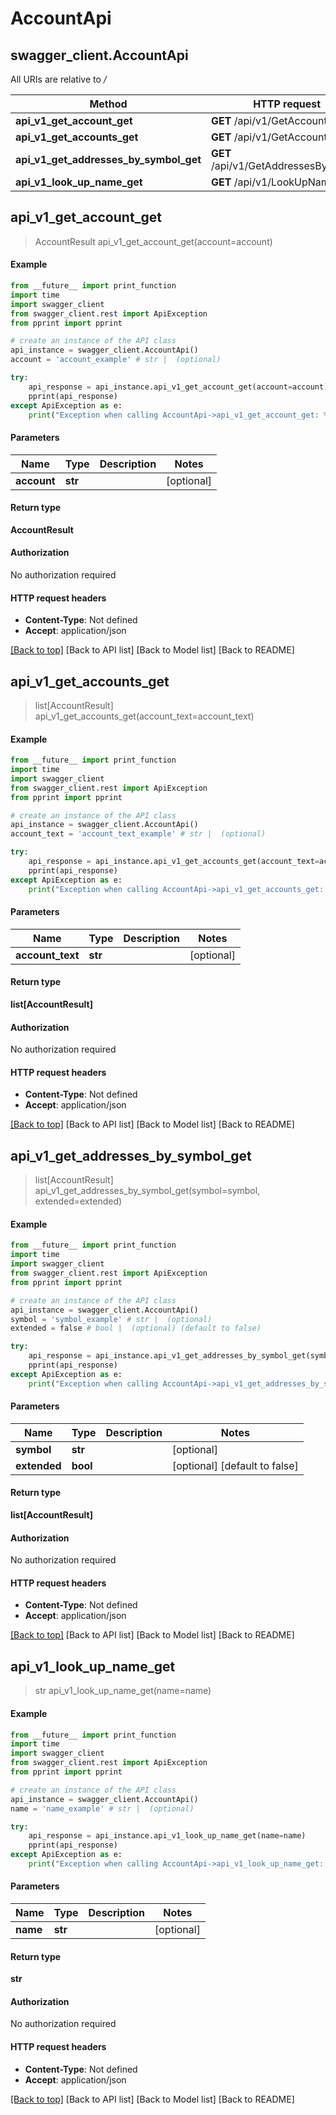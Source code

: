 # AccountApi

## swagger\_client.AccountApi

All URIs are relative to _/_

| Method                                       | HTTP request                         | Description |
| -------------------------------------------- | ------------------------------------ | ----------- |
| **api\_v1\_get\_account\_get**               | **GET** /api/v1/GetAccount           |             |
| **api\_v1\_get\_accounts\_get**              | **GET** /api/v1/GetAccounts          |             |
| **api\_v1\_get\_addresses\_by\_symbol\_get** | **GET** /api/v1/GetAddressesBySymbol |             |
| **api\_v1\_look\_up\_name\_get**             | **GET** /api/v1/LookUpName           |             |

## **api\_v1\_get\_account\_get**

> AccountResult api\_v1\_get\_account\_get(account=account)

#### Example

```python
from __future__ import print_function
import time
import swagger_client
from swagger_client.rest import ApiException
from pprint import pprint

# create an instance of the API class
api_instance = swagger_client.AccountApi()
account = 'account_example' # str |  (optional)

try:
    api_response = api_instance.api_v1_get_account_get(account=account)
    pprint(api_response)
except ApiException as e:
    print("Exception when calling AccountApi->api_v1_get_account_get: %s\n" % e)
```

#### Parameters

| Name        | Type    | Description | Notes       |
| ----------- | ------- | ----------- | ----------- |
| **account** | **str** |             | \[optional] |

#### Return type

**AccountResult**

#### Authorization

No authorization required

#### HTTP request headers

* **Content-Type**: Not defined
* **Accept**: application/json

[\[Back to top\]](broken-reference) \[Back to API list] \[Back to Model list] \[Back to README]

## **api\_v1\_get\_accounts\_get**

> list\[AccountResult] api\_v1\_get\_accounts\_get(account\_text=account\_text)

#### Example

```python
from __future__ import print_function
import time
import swagger_client
from swagger_client.rest import ApiException
from pprint import pprint

# create an instance of the API class
api_instance = swagger_client.AccountApi()
account_text = 'account_text_example' # str |  (optional)

try:
    api_response = api_instance.api_v1_get_accounts_get(account_text=account_text)
    pprint(api_response)
except ApiException as e:
    print("Exception when calling AccountApi->api_v1_get_accounts_get: %s\n" % e)
```

#### Parameters

| Name              | Type    | Description | Notes       |
| ----------------- | ------- | ----------- | ----------- |
| **account\_text** | **str** |             | \[optional] |

#### Return type

**list\[AccountResult]**

#### Authorization

No authorization required

#### HTTP request headers

* **Content-Type**: Not defined
* **Accept**: application/json

[\[Back to top\]](broken-reference) \[Back to API list] \[Back to Model list] \[Back to README]

## **api\_v1\_get\_addresses\_by\_symbol\_get**

> list\[AccountResult] api\_v1\_get\_addresses\_by\_symbol\_get(symbol=symbol, extended=extended)

#### Example

```python
from __future__ import print_function
import time
import swagger_client
from swagger_client.rest import ApiException
from pprint import pprint

# create an instance of the API class
api_instance = swagger_client.AccountApi()
symbol = 'symbol_example' # str |  (optional)
extended = false # bool |  (optional) (default to false)

try:
    api_response = api_instance.api_v1_get_addresses_by_symbol_get(symbol=symbol, extended=extended)
    pprint(api_response)
except ApiException as e:
    print("Exception when calling AccountApi->api_v1_get_addresses_by_symbol_get: %s\n" % e)
```

#### Parameters

| Name         | Type     | Description | Notes                           |
| ------------ | -------- | ----------- | ------------------------------- |
| **symbol**   | **str**  |             | \[optional]                     |
| **extended** | **bool** |             | \[optional] \[default to false] |

#### Return type

**list\[AccountResult]**

#### Authorization

No authorization required

#### HTTP request headers

* **Content-Type**: Not defined
* **Accept**: application/json

[\[Back to top\]](broken-reference) \[Back to API list] \[Back to Model list] \[Back to README]

## **api\_v1\_look\_up\_name\_get**

> str api\_v1\_look\_up\_name\_get(name=name)

#### Example

```python
from __future__ import print_function
import time
import swagger_client
from swagger_client.rest import ApiException
from pprint import pprint

# create an instance of the API class
api_instance = swagger_client.AccountApi()
name = 'name_example' # str |  (optional)

try:
    api_response = api_instance.api_v1_look_up_name_get(name=name)
    pprint(api_response)
except ApiException as e:
    print("Exception when calling AccountApi->api_v1_look_up_name_get: %s\n" % e)
```

#### Parameters

| Name     | Type    | Description | Notes       |
| -------- | ------- | ----------- | ----------- |
| **name** | **str** |             | \[optional] |

#### Return type

**str**

#### Authorization

No authorization required

#### HTTP request headers

* **Content-Type**: Not defined
* **Accept**: application/json

[\[Back to top\]](broken-reference) \[Back to API list] \[Back to Model list] \[Back to README]
